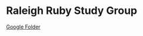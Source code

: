Raleigh Ruby Study Group
================

[Google Folder](https://drive.google.com/a/rallydev.com/folderview?id=0B3NTZmKqUz51QkhrNVNfa1YzdlE&usp=sharing)
